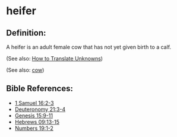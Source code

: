 # heifer #

## Definition: ##

A heifer is an adult female cow that has not yet given birth to a calf.

(See also: [How to Translate Unknowns](en/ta-vol1/translate/man/translate-unknown))

(See also: [cow](../other/cow.md))

## Bible References: ##

* [1 Samuel 16:2-3](en/tn/1sa/help/16/02)
* [Deuteronomy 21:3-4](en/tn/deu/help/21/03)
* [Genesis 15:9-11](en/tn/gen/help/15/09)
* [Hebrews 09:13-15](en/tn/heb/help/09/13)
* [Numbers 19:1-2](en/tn/num/help/19/01)